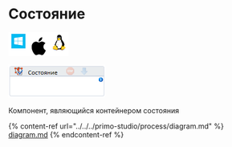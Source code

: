 # Состояние

![](<../../../.gitbook/assets/image (100) (1) (1) (1) (1) (1) (29).png>)

![](<../../../.gitbook/assets/image (273).png>)

Компонент, являющийся контейнером состояния

{% content-ref url="../../../primo-studio/process/diagram.md" %}
[diagram.md](../../../primo-studio/process/diagram.md)
{% endcontent-ref %}
